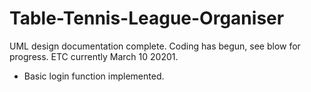 # Table-Tennis-League-Organiser
UML design documentation complete. Coding has begun, see blow for progress. ETC currently March 10 20201.
- Basic login function implemented.
